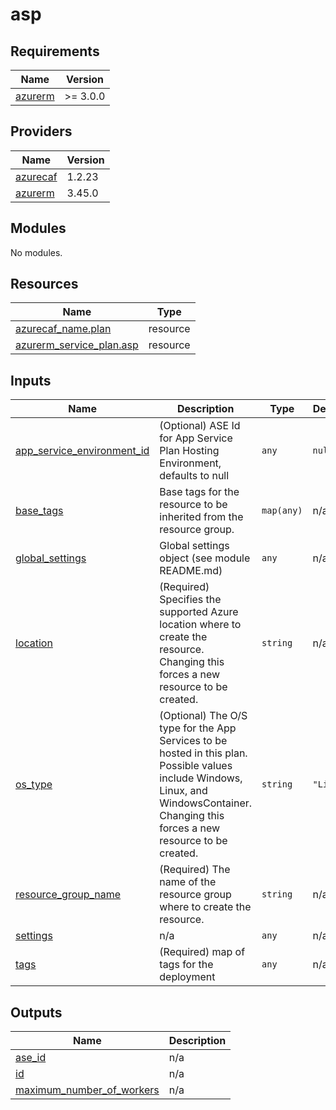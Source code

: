 # asp

<!-- BEGINNING OF PRE-COMMIT-TERRAFORM DOCS HOOK -->
## Requirements

| Name | Version |
|------|---------|
| <a name="requirement_azurerm"></a> [azurerm](#requirement\_azurerm) | >= 3.0.0 |

## Providers

| Name | Version |
|------|---------|
| <a name="provider_azurecaf"></a> [azurecaf](#provider\_azurecaf) | 1.2.23 |
| <a name="provider_azurerm"></a> [azurerm](#provider\_azurerm) | 3.45.0 |

## Modules

No modules.

## Resources

| Name | Type |
|------|------|
| [azurecaf_name.plan](https://registry.terraform.io/providers/aztfmod/azurecaf/latest/docs/resources/name) | resource |
| [azurerm_service_plan.asp](https://registry.terraform.io/providers/hashicorp/azurerm/latest/docs/resources/service_plan) | resource |

## Inputs

| Name | Description | Type | Default | Required |
|------|-------------|------|---------|:--------:|
| <a name="input_app_service_environment_id"></a> [app\_service\_environment\_id](#input\_app\_service\_environment\_id) | (Optional) ASE Id for App Service Plan Hosting Environment, defaults to null | `any` | `null` | no |
| <a name="input_base_tags"></a> [base\_tags](#input\_base\_tags) | Base tags for the resource to be inherited from the resource group. | `map(any)` | n/a | yes |
| <a name="input_global_settings"></a> [global\_settings](#input\_global\_settings) | Global settings object (see module README.md) | `any` | n/a | yes |
| <a name="input_location"></a> [location](#input\_location) | (Required) Specifies the supported Azure location where to create the resource. Changing this forces a new resource to be created. | `string` | n/a | yes |
| <a name="input_os_type"></a> [os\_type](#input\_os\_type) | (Optional) The O/S type for the App Services to be hosted in this plan. Possible values include Windows, Linux, and WindowsContainer. Changing this forces a new resource to be created. | `string` | `"Linux"` | no |
| <a name="input_resource_group_name"></a> [resource\_group\_name](#input\_resource\_group\_name) | (Required) The name of the resource group where to create the resource. | `string` | n/a | yes |
| <a name="input_settings"></a> [settings](#input\_settings) | n/a | `any` | n/a | yes |
| <a name="input_tags"></a> [tags](#input\_tags) | (Required) map of tags for the deployment | `any` | n/a | yes |

## Outputs

| Name | Description |
|------|-------------|
| <a name="output_ase_id"></a> [ase\_id](#output\_ase\_id) | n/a |
| <a name="output_id"></a> [id](#output\_id) | n/a |
| <a name="output_maximum_number_of_workers"></a> [maximum\_number\_of\_workers](#output\_maximum\_number\_of\_workers) | n/a |
<!-- END OF PRE-COMMIT-TERRAFORM DOCS HOOK -->

